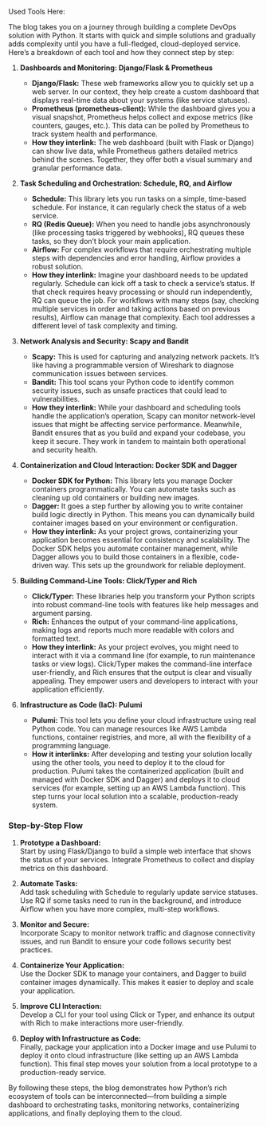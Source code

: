 Used Tools Here:


The blog takes you on a journey through building a complete DevOps solution with Python. It starts with quick and simple solutions and gradually adds complexity until you have a full-fledged, cloud-deployed service. Here’s a breakdown of each tool and how they connect step by step:

1. **Dashboards and Monitoring: Django/Flask & Prometheus**  
   - **Django/Flask:** These web frameworks allow you to quickly set up a web server. In our context, they help create a custom dashboard that displays real-time data about your systems (like service statuses).  
   - **Prometheus (prometheus-client):** While the dashboard gives you a visual snapshot, Prometheus helps collect and expose metrics (like counters, gauges, etc.). This data can be polled by Prometheus to track system health and performance.
   - **How they interlink:** The web dashboard (built with Flask or Django) can show live data, while Prometheus gathers detailed metrics behind the scenes. Together, they offer both a visual summary and granular performance data.

2. **Task Scheduling and Orchestration: Schedule, RQ, and Airflow**  
   - **Schedule:** This library lets you run tasks on a simple, time-based schedule. For instance, it can regularly check the status of a web service.  
   - **RQ (Redis Queue):** When you need to handle jobs asynchronously (like processing tasks triggered by webhooks), RQ queues these tasks, so they don’t block your main application.  
   - **Airflow:** For complex workflows that require orchestrating multiple steps with dependencies and error handling, Airflow provides a robust solution.
   - **How they interlink:** Imagine your dashboard needs to be updated regularly. Schedule can kick off a task to check a service’s status. If that check requires heavy processing or should run independently, RQ can queue the job. For workflows with many steps (say, checking multiple services in order and taking actions based on previous results), Airflow can manage that complexity. Each tool addresses a different level of task complexity and timing.

3. **Network Analysis and Security: Scapy and Bandit**  
   - **Scapy:** This is used for capturing and analyzing network packets. It’s like having a programmable version of Wireshark to diagnose communication issues between services.  
   - **Bandit:** This tool scans your Python code to identify common security issues, such as unsafe practices that could lead to vulnerabilities.
   - **How they interlink:** While your dashboard and scheduling tools handle the application’s operation, Scapy can monitor network-level issues that might be affecting service performance. Meanwhile, Bandit ensures that as you build and expand your codebase, you keep it secure. They work in tandem to maintain both operational and security health.

4. **Containerization and Cloud Interaction: Docker SDK and Dagger**  
   - **Docker SDK for Python:** This library lets you manage Docker containers programmatically. You can automate tasks such as cleaning up old containers or building new images.  
   - **Dagger:** It goes a step further by allowing you to write container build logic directly in Python. This means you can dynamically build container images based on your environment or configuration.
   - **How they interlink:** As your project grows, containerizing your application becomes essential for consistency and scalability. The Docker SDK helps you automate container management, while Dagger allows you to build those containers in a flexible, code-driven way. This sets up the groundwork for reliable deployment.

5. **Building Command-Line Tools: Click/Typer and Rich**  
   - **Click/Typer:** These libraries help you transform your Python scripts into robust command-line tools with features like help messages and argument parsing.  
   - **Rich:** Enhances the output of your command-line applications, making logs and reports much more readable with colors and formatted text.
   - **How they interlink:** As your project evolves, you might need to interact with it via a command line (for example, to run maintenance tasks or view logs). Click/Typer makes the command-line interface user-friendly, and Rich ensures that the output is clear and visually appealing. They empower users and developers to interact with your application efficiently.

6. **Infrastructure as Code (IaC): Pulumi**  
   - **Pulumi:** This tool lets you define your cloud infrastructure using real Python code. You can manage resources like AWS Lambda functions, container registries, and more, all with the flexibility of a programming language.
   - **How it interlinks:** After developing and testing your solution locally using the other tools, you need to deploy it to the cloud for production. Pulumi takes the containerized application (built and managed with Docker SDK and Dagger) and deploys it to cloud services (for example, setting up an AWS Lambda function). This step turns your local solution into a scalable, production-ready system.

### Step-by-Step Flow

1. **Prototype a Dashboard:**  
   Start by using Flask/Django to build a simple web interface that shows the status of your services. Integrate Prometheus to collect and display metrics on this dashboard.

2. **Automate Tasks:**  
   Add task scheduling with Schedule to regularly update service statuses. Use RQ if some tasks need to run in the background, and introduce Airflow when you have more complex, multi-step workflows.

3. **Monitor and Secure:**  
   Incorporate Scapy to monitor network traffic and diagnose connectivity issues, and run Bandit to ensure your code follows security best practices.

4. **Containerize Your Application:**  
   Use the Docker SDK to manage your containers, and Dagger to build container images dynamically. This makes it easier to deploy and scale your application.

5. **Improve CLI Interaction:**  
   Develop a CLI for your tool using Click or Typer, and enhance its output with Rich to make interactions more user-friendly.

6. **Deploy with Infrastructure as Code:**  
   Finally, package your application into a Docker image and use Pulumi to deploy it onto cloud infrastructure (like setting up an AWS Lambda function). This final step moves your solution from a local prototype to a production-ready service.

By following these steps, the blog demonstrates how Python’s rich ecosystem of tools can be interconnected—from building a simple dashboard to orchestrating tasks, monitoring networks, containerizing applications, and finally deploying them to the cloud.
